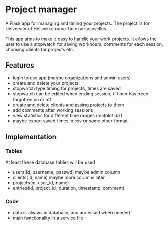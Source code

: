 # Project manager

A Flask app for managing and timing your projects. The project is for University of Helsinki course Tietokantasovellus.

This app aims to make it easy to handle your work projects. It allows the user to use a stopwatch for saving workhours, comments for each session, choosing clients for projects etc.

## Features

- login to use app (maybe organizations and admin users)
- create and delete your projects
- stopwatch type timing for projects, times are saved
- stopwatch can be edited when ending session, if timer has been forgotten on or off
- create and delete clients and assing projects to them
- add comments after working sessions
- view statistics for different time ranges (matplotlib?)
- maybe export saved times in csv or some other format

## Implementation

### Tables

At least these database tables will be used
- users(id, username, passwd) maybe admin column
- clients(id, name) maybe more columns later
- projects(id, user_id, name)
- entries(id, project_id, duration, timestamp, comment)

### Code
- data is always in database, and accessed when needed
- main functionality in a service file